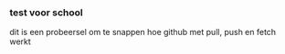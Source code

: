 ### test voor school  ###
dit is een probeersel om te snappen hoe github met pull, push en fetch werkt